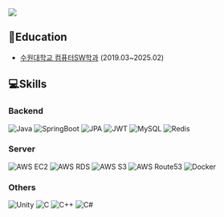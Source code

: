 <div align= "left">
    <img src="https://capsule-render.vercel.app/api?type=transparent&color=random&height=120&text=It's%20me!%20Luigi!&animation=fadeIn&fontColor=ffffff&fontSize=50" />
    <div style="text-align: left;"> 
</div>

## 🏫Education
* [수원대학교 컴퓨터SW학과](https://www.suwon.ac.kr/index.html?menuno=1120) (2019.03~2025.02)


## 💻Skills
### Backend
![Java](https://img.shields.io/badge/Java-569A31.svg?style=for-the-badge&logo=openjdk&logoColor=white)
![SpringBoot](https://img.shields.io/badge/SpringBoot-%236DB33F.svg?style=for-the-badge&logo=springboot&logoColor=white)
![JPA](https://img.shields.io/badge/Spring_JPA-green.svg?style=for-the-badge&logo=springboot&logoColor=white)
![JWT](https://img.shields.io/badge/JWT-purple?style=for-the-badge&logo=JSON%20web%20tokens)
![MySQL](https://img.shields.io/badge/mysql-4479A1.svg?style=for-the-badge&logo=mysql&logoColor=white)
![Redis](https://img.shields.io/badge/Redis-FF4438.svg?style=for-the-badge&logo=redis&logoColor=white)
 
### Server
![AWS EC2](https://img.shields.io/badge/AWS_EC2-FF9900.svg?style=for-the-badge&logo=amazonec2&logoColor=white)
![AWS RDS](https://img.shields.io/badge/AWS_RDS-527FFF.svg?style=for-the-badge&logo=amazonrds&logoColor=white)
![AWS S3](https://img.shields.io/badge/AWS_S3-569A31.svg?style=for-the-badge&logo=amazons3&logoColor=white)
![AWS Route53](https://img.shields.io/badge/AWS_Route53-8C4FFF.svg?style=for-the-badge&logo=amazonroute53&logoColor=white)
![Docker](https://img.shields.io/badge/Docker-2496ED.svg?style=for-the-badge&logo=docker&logoColor=white)

### Others
![Unity](https://img.shields.io/badge/Unity-000000.svg?style=for-the-badge&logo=unity&logoColor=white)
![C](https://img.shields.io/badge/c-%2300599C.svg?style=for-the-badge&logo=c&logoColor=white)
![C++](https://img.shields.io/badge/c++-%2300599C.svg?style=for-the-badge&logo=c%2B%2B&logoColor=white)
![C#](https://img.shields.io/badge/c%23-%23239120.svg?style=for-the-badge&logo=csharp&logoColor=white)



